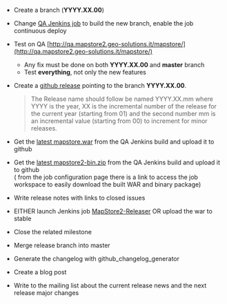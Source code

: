 * Create a branch (**YYYY.XX.00**)  
* Change [QA Jenkins job](http://build.geo-solutions.it/jenkins/view/MapStore2/job/MapStore2-QA-Build/) to build the new branch, enable the job continuous deploy  
* Test on QA [http://qa.mapstore2.geo-solutions.it/mapstore/](http://qa.mapstore2.geo-solutions.it/mapstore/)  
    * Any fix must be done on both **YYYY.XX.00** and **master** branch  
    * Test **everything**, not only the new features  
* Create a [github release](https://github.com/geosolutions-it/MapStore2/releases) pointing to the branch **YYYY.XX.00**.  

    > The Release name should follow be named YYYY.XX.mm where YYYY is the year, XX is the incremental number of the release for the current year (starting from 01) and the second number mm is an incremental value (starting from 00) to increment for minor releases. 
    
* Get the [latest mapstore.war](http://build.geo-solutions.it/jenkins/job/MapStore2-QA-Build/ws/web/target/mapstore.war) from the QA Jenkins build and upload it to github  
* Get the [latest mapstore2-bin.zip](http://build.geo-solutions.it/jenkins/job/MapStore2-QA-Build/ws/release/target/mapstore2-1.0-SNAPSHOT-bin.zip) from the QA Jenkins build and upload it to github  
    ( from the job configuration page there is a link to access the job workspace to easily download the built WAR and binary package)
* Write release notes with links to closed issues 
* EITHER launch Jenkins job [MapStore2-Releaser](http://build.geo-solutions.it/jenkins/job/MapStore2-Releaser/) OR upload the war to stable  
* Close the related milestone 
* Merge release branch into master
* Generate the changelog with github_changelog_generator
* Create a blog post
* Write to the mailing list about the current release news and the next release major changes

